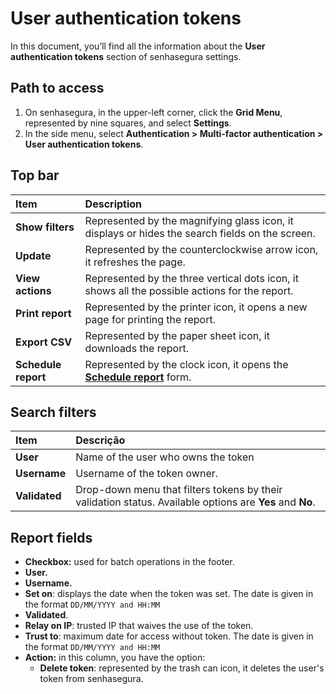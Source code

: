 
# User authentication tokens

In this document, you’ll find all the information about the **User authentication tokens** section of senhasegura settings.

## Path to access

1. On senhasegura, in the upper-left corner, click the **Grid Menu**, represented by nine squares, and select **Settings**.  
2. In the side menu, select **Authentication \> Multi-factor authentication \> User authentication tokens**.

## Top bar

| Item  | Description |
| :---- | :---- |
| **Show filters** | Represented by the magnifying glass icon, it displays or hides the search fields on the screen. |
| **Update** | Represented by the counterclockwise arrow icon, it refreshes the page. |
| **View actions** | Represented by the three vertical dots icon, it shows all the possible actions for the report. |
| **Print report** | Represented by the printer icon, it opens a new page for printing the report. |
| **Export CSV** | Represented by the paper sheet icon, it downloads the report. |
| **Schedule report** | Represented by the clock icon, it opens the [**Schedule report**](https://docs.senhasegura.io/v3-31/docs/en/general-information-how-to-issue-download-and-schedule-device-reports#scheduling-reports) form. |

## Search filters

| Item | Descrição |
| :---- | :---- |
| **User** | Name of the user who owns the token |
| **Username** | Username of the token owner. |
| **Validated** | Drop-down menu that filters tokens by their validation status. Available options are **Yes** and **No**. |

## Report fields

* **Checkbox:** used for batch operations in the footer.  
* **User.**  
* **Username.**  
* **Set on**: displays the date when the token was set. The date is given in the format `DD/MM/YYYY and HH:MM`  
* **Validated**.  
* **Relay on IP**: trusted IP that waives the use of the token.   
* **Trust to**: maximum date for access without token. The date is given in the format `DD/MM/YYYY and HH:MM`  
* **Action:** in this column, you have the option:  
  *  **Delete token**: represented by the trash can icon, it deletes the user's token from senhasegura.

